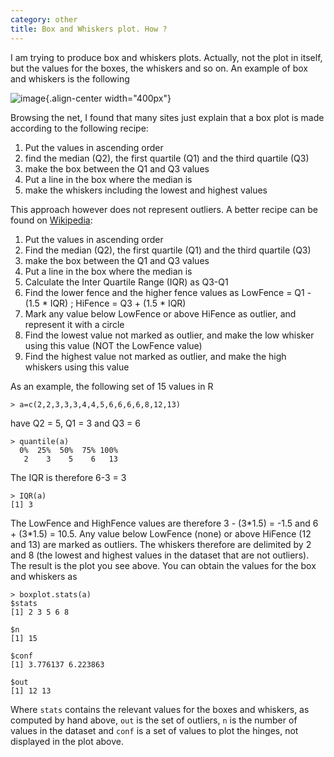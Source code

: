 ```yaml
---
category: other
title: Box and Whiskers plot. How ?
---
```


I am trying to produce box and whiskers plots. Actually, not the plot in
itself, but the values for the boxes, the whiskers and so on. An example
of box and whiskers is the following

![image](http://forthescience.org/blog/wp-content/uploads/2008/03/box_and_whiskers.jpg){.align-center
width="400px"}

Browsing the net, I found that many sites just explain that a box plot
is made according to the following recipe:

1.  Put the values in ascending order
2.  find the median (Q2), the first quartile (Q1) and the third quartile
    (Q3)
3.  make the box between the Q1 and Q3 values
4.  Put a line in the box where the median is
5.  make the whiskers including the lowest and highest values

This approach however does not represent outliers. A better recipe can
be found on [Wikipedia](http://en.wikipedia.org/wiki/Box_plot):

1.  Put the values in ascending order
2.  Find the median (Q2), the first quartile (Q1) and the third quartile
    (Q3)
3.  make the box between the Q1 and Q3 values
4.  Put a line in the box where the median is
5.  Calculate the Inter Quartile Range (IQR) as Q3-Q1
6.  Find the lower fence and the higher fence values as LowFence = Q1
    -(1.5 \* IQR) ; HiFence = Q3 + (1.5 \* IQR)
7.  Mark any value below LowFence or above HiFence as outlier, and
    represent it with a circle
8.  Find the lowest value not marked as outlier, and make the low
    whisker using this value (NOT the LowFence value)
9.  Find the highest value not marked as outlier, and make the high
    whiskers using this value

As an example, the following set of 15 values in R

```
> a=c(2,2,3,3,3,4,4,5,6,6,6,6,8,12,13)
```

have Q2 = 5, Q1 = 3 and Q3 = 6

```
> quantile(a)
  0%  25%  50%  75% 100% 
   2    3    5    6   13 
```

The IQR is therefore 6-3 = 3

```
> IQR(a)
[1] 3
```

The LowFence and HighFence values are therefore 3 - (3\*1.5) = -1.5 and
6 + (3\*1.5) = 10.5. Any value below LowFence (none) or above HiFence
(12 and 13) are marked as outliers. The whiskers therefore are delimited
by 2 and 8 (the lowest and highest values in the dataset that are not
outliers). The result is the plot you see above. You can obtain the
values for the box and whiskers as

```
> boxplot.stats(a)
$stats
[1] 2 3 5 6 8

$n
[1] 15

$conf
[1] 3.776137 6.223863

$out
[1] 12 13
```

Where `stats` contains the relevant values for the boxes and whiskers,
as computed by hand above, `out` is the set of outliers, `n` is the
number of values in the dataset and `conf` is a set of values to plot
the hinges, not displayed in the plot above.
